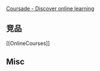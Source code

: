 


[Coursade - Discover online learning](http://www.coursade.com/)






## 竞品


[[OnlineCourses]]




## Misc




